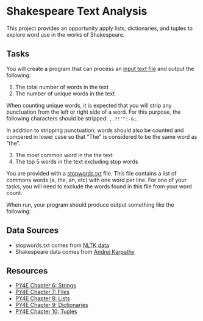 Shakespeare Text Analysis
=========================

This project provides an opportunity apply lists, dictionaries, and tuples to explore word use in the works of Shakespeare.

Tasks
-----

You will create a program that can process an [input text file](shakespeare.txt) and output the following:

1. The total number of words in the text
2. The number of unique words in the text

When counting unique words, it is expected that you will strip any punctuation from the left or right side of a word. For this purpose, the following characters should be stripped: `,.?!'":-&;`.

In addition to stripping punctuation, words should also be counted and compared in lower case so that "The" is considered to be the same word as "the".

3. The most common word in the the text
4. The top 5 words in the text excluding stop words

You are provided with a [stopwords.txt](stopwords.txt) file. This file contains a list of commons words (a, the, an, etc) with one word per line. For one of your tasks, you will need to exclude the words found in this file from your word count.

When run, your program should produce output something like the following:



Data Sources
------------

- stopwords.txt comes from [NLTK data](https://www.nltk.org/nltk_data/)
- Shakespeare data comes from [Andrej Karpathy](https://github.com/karpathy/char-rnn/blob/master/data/tinyshakespeare/input.txt)

Resources
---------

- [PY4E Chapter 6: Strings](https://www.py4e.com/html3/06-strings)
- [PY4E Chapter 7: Files](https://www.py4e.com/html3/07-files)
- [PY4E Chapter 8: Lists](https://www.py4e.com/html3/08-lists)
- [PY4E Chapter 9: Dictionaries](https://www.py4e.com/html3/09-dictionaries)
- [PY4E Chapter 10: Tuples](https://www.py4e.com/html3/10-tuples)
